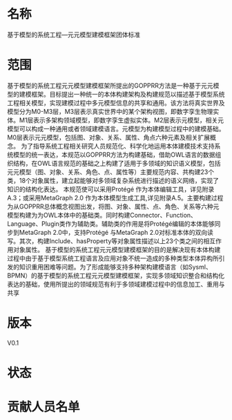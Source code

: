 # 名称

基于模型的系统工程—元元模型建模框架团体标准
# 范围

基于模型的系统工程元元模型建模框架所提出的GOPPRR方法是一种基于元元模型的建模框架。目标提出一种统一的本体构建架构及构建规范以描述基于模型系统工程相关模型，实现建模过程中多元模型信息的共享和通用。该方法将真实世界及模型分为M0-M3层，M3层表示真实世界中的某个架构视图，即数字孪生物理实体。M1层表示多架构领域模型，即数字孪生虚拟实体。M2层表示元模型，相关元模型可以构成一种通用或者领域建模语言。元模型为构建模型过程中的建模基础。M0层表示元元模型，包括图、对象、关系、属性、角点六种元素及相关扩展概念。
为了指导系统工程相关研究人员规范化、科学化地运用本体建模技术支持系统模型的统一表达，本规范以GOPPRR方法为构建基础，借助OWL语言的数据组织结构，在OWL语言规范的基础之上构建了适用于多领域的知识语义模型，包括元元模型（图、对象、关系、角色、点、属性等）主要规范内容、共构建23个类，18个对象属性，建立起能够对多领域复杂系统进行描述的语义网络，实现了知识的结构化表达。
本规范使可以采用Protégé 作为本体编辑工具，详见附录A.3；或采用MetaGraph 2.0 作为本体模型生成工具,详见附录A.5。主要构建过程为从GOPPRR总体概念视图出发，将图、对象、属性、点、角色、关系等六种元模型构建为为OWL本体中的基础类。同时构建Connector、Function、Language、Plugin类作为辅助类。辅助类的作用是将Protégé编辑的本体能够同步到MetaGraph 2.0中，支持Protégé 与MetaGraph 2.0对标准本体的双向读写。其次，构建Include、hasProperty等对象属性描述以上23个类之间的相互作用对象属性。
基于模型的系统工程元元模型建模框架的目的是解决现有本体构建过程中由于基于模型系统工程语言及应用对象不统一造成的多种类型本体异构所引发的知识重用困难等问题。为了形成能够支持多种架构建模语言（如Sysml、BPMN）的基于模型的系统工程元元模型建模框架，实现多领域知识整合和结构化表达的基础，使用所提出的领域规范有利于多领域建模过程中的信息加工、重用与共享


# 版本

V0.1

# 状态



# 贡献人员名单

